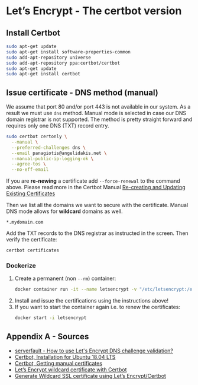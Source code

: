 # Let’s Encrypt - The certbot version

## Install Certbot
```bash
sudo apt-get update
sudo apt-get install software-properties-common
sudo add-apt-repository universe
sudo add-apt-repository ppa:certbot/certbot
sudo apt-get update
sudo apt-get install certbot
```

## Issue certificate - DNS method (manual)
We assume that port 80 and/or port 443 is not available in our system. As a result we must use `dns` method. Manual mode is selected in case our DNS domain registrar is not supported. The method is pretty straight forward and requires only one DNS (TXT) record entry.
```bash
sudo certbot certonly \
  --manual \
  --preferred-challenges dns \
  --email panagiotis@angelidakis.net \
  --manual-public-ip-logging-ok \
  --agree-tos \
  --no-eff-email
```
If you are **re-newing** a certificate add `--force-renewal` to the command above. Please read more in the Certbot Manual [Re-creating and Updating Existing Certificates](https://certbot.eff.org/docs/using.html#re-creating-and-updating-existing-certificates)

Then we list all the domains we want to secure with the certificate. Manual DNS mode allows for **wildcard** domains as well.
```
*.mydomain.com
```
Add the TXT records to the DNS registrar as instructed in the screen.
Then verify the certificate:
```bash
certbot certificates
```

### Dockerize
1. Create a permanent (non `--rm`) container:
    ```bash
    docker container run -it --name letsencrypt -v "/etc/letsencrypt:/etc/letsencrypt" ubuntu:latest
    ```
2. Install and issue the certifications using the instructions above!
3. If you want to start the container again i.e. to renew the certificates:
    ```bash
    docker start -i letsencrypt
    ```

## Appendix A - Sources
- [serverfault - How to use Let's Encrypt DNS challenge validation?](https://serverfault.com/a/812038)
- [Certbot, Installation for Ubuntu 18.04 LTS](https://certbot.eff.org/lets-encrypt/ubuntubionic-other)
- [Certbot, Getting manual certificates](https://certbot.eff.org/docs/using.html#manual)
- [Let’s Encrypt wildcard certificate with Certbot](https://www.nikio.io/infrastructure/lets-encrypt-wildcard-certificate-with-certbot/)
- [Generate Wildcard SSL certificate using Let’s Encrypt/Certbot](https://medium.com/@saurabh6790/generate-wildcard-ssl-certificate-using-lets-encrypt-certbot-273e432794d7)
